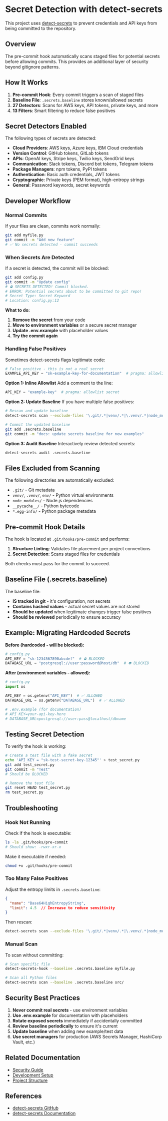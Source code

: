 # Secret Detection with detect-secrets

This project uses [detect-secrets](https://github.com/Yelp/detect-secrets) to prevent credentials and API keys from being committed to the repository.

## Overview

The pre-commit hook automatically scans staged files for potential secrets before allowing commits. This provides an additional layer of security beyond gitignore patterns.

## How It Works

1. **Pre-commit Hook**: Every commit triggers a scan of staged files
2. **Baseline File**: `.secrets.baseline` stores known/allowed secrets
3. **27 Detectors**: Scans for AWS keys, API tokens, private keys, and more
4. **13 Filters**: Smart filtering to reduce false positives

## Secret Detectors Enabled

The following types of secrets are detected:

- **Cloud Providers**: AWS keys, Azure keys, IBM Cloud credentials
- **Version Control**: GitHub tokens, GitLab tokens
- **APIs**: OpenAI keys, Stripe keys, Twilio keys, SendGrid keys
- **Communication**: Slack tokens, Discord bot tokens, Telegram tokens
- **Package Managers**: npm tokens, PyPI tokens
- **Authentication**: Basic auth credentials, JWT tokens
- **Cryptographic**: Private keys (PEM format), high-entropy strings
- **General**: Password keywords, secret keywords

## Developer Workflow

### Normal Commits

If your files are clean, commits work normally:

```bash
git add myfile.py
git commit -m "Add new feature"
# ✅ No secrets detected - commit succeeds
```

### When Secrets Are Detected

If a secret is detected, the commit will be blocked:

```bash
git add config.py
git commit -m "Update config"
# ⛔ SECRETS DETECTED! Commit blocked.
# ERROR: Potential secrets about to be committed to git repo!
# Secret Type: Secret Keyword
# Location: config.py:12
```

**What to do:**

1. **Remove the secret** from your code
2. **Move to environment variables** or a secure secret manager
3. **Update .env.example** with placeholder values
4. **Try the commit again**

### Handling False Positives

Sometimes detect-secrets flags legitimate code:

```python
# False positive - this is not a real secret
EXAMPLE_API_KEY = "sk-example-key-for-documentation"  # pragma: allowlist secret
```

**Option 1: Inline Allowlist**
Add a comment to the line:
```python
API_KEY = "example-key"  # pragma: allowlist secret
```

**Option 2: Update Baseline**
If you have multiple false positives:
```bash
# Rescan and update baseline
detect-secrets scan --exclude-files '\.git/.*|venv/.*|\.venv/.*|node_modules/.*|__pycache__/.*|\.pyc$|\.egg-info/.*' > .secrets.baseline

# Commit the updated baseline
git add .secrets.baseline
git commit -m "docs: update secrets baseline for new examples"
```

**Option 3: Audit Baseline**
Interactively review detected secrets:
```bash
detect-secrets audit .secrets.baseline
```

## Files Excluded from Scanning

The following directories are automatically excluded:

- `.git/` - Git metadata
- `venv/`, `.venv/`, `env/` - Python virtual environments
- `node_modules/` - Node.js dependencies
- `__pycache__/` - Python bytecode
- `*.egg-info/` - Python package metadata

## Pre-commit Hook Details

The hook is located at `.git/hooks/pre-commit` and performs:

1. **Structure Linting**: Validates file placement per project conventions
2. **Secret Detection**: Scans staged files for credentials

Both checks must pass for the commit to succeed.

## Baseline File (.secrets.baseline)

The baseline file:

- **IS tracked in git** - it's configuration, not secrets
- **Contains hashed values** - actual secret values are not stored
- **Should be updated** when legitimate changes trigger false positives
- **Should be reviewed** periodically to ensure accuracy

## Example: Migrating Hardcoded Secrets

**Before (hardcoded - will be blocked):**
```python
# config.py
API_KEY = "sk-1234567890abcdef"  # ⛔ BLOCKED
DATABASE_URL = "postgresql://user:password@host/db"  # ⛔ BLOCKED
```

**After (environment variables - allowed):**
```python
# config.py
import os

API_KEY = os.getenv("API_KEY")  # ✅ ALLOWED
DATABASE_URL = os.getenv("DATABASE_URL")  # ✅ ALLOWED

# .env.example (for documentation)
# API_KEY=your-api-key-here
# DATABASE_URL=postgresql://user:pass@localhost/dbname
```

## Testing Secret Detection

To verify the hook is working:

```bash
# Create a test file with a fake secret
echo 'API_KEY = "sk-test-secret-key-12345"' > test_secret.py
git add test_secret.py
git commit -m "Test"
# Should be BLOCKED

# Remove the test file
git reset HEAD test_secret.py
rm test_secret.py
```

## Troubleshooting

### Hook Not Running

Check if the hook is executable:
```bash
ls -la .git/hooks/pre-commit
# Should show: -rwxr-xr-x
```

Make it executable if needed:
```bash
chmod +x .git/hooks/pre-commit
```

### Too Many False Positives

Adjust the entropy limits in `.secrets.baseline`:
```json
{
  "name": "Base64HighEntropyString",
  "limit": 4.5  // Increase to reduce sensitivity
}
```

Then rescan:
```bash
detect-secrets scan --exclude-files '\.git/.*|venv/.*|\.venv/.*|node_modules/.*|__pycache__/.*|\.pyc$|\.egg-info/.*' > .secrets.baseline
```

### Manual Scan

To scan without committing:
```bash
# Scan specific file
detect-secrets-hook --baseline .secrets.baseline myfile.py

# Scan all Python files
detect-secrets scan --baseline .secrets.baseline src/
```

## Security Best Practices

1. **Never commit real secrets** - use environment variables
2. **Use .env.example** for documentation with placeholders
3. **Rotate exposed secrets** immediately if accidentally committed
4. **Review baseline periodically** to ensure it's current
5. **Update baseline** when adding new example/test data
6. **Use secret managers** for production (AWS Secrets Manager, HashiCorp Vault, etc.)

## Related Documentation

- [Security Guide](/docs/reference/SECURITY.md)
- [Development Setup](/docs/developer/03-development/setup.md)
- [Project Structure](/docs/STRUCTURE.md)

## References

- [detect-secrets GitHub](https://github.com/Yelp/detect-secrets)
- [detect-secrets Documentation](https://detect-secrets.readthedocs.io/)

